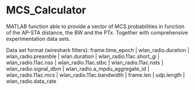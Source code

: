 # MCS_Calculator
MATLAB function able to provide a vector of MCS probabilities in function of the AP-STA distance, the BW and the PTx. 
Together with comprehensive experimentation data sets.

Data set format (wireshark filters):
frame.time_epoch | wlan_radio.duration | wlan_radio.preamble | wlan.duration | wlan_radio.11ac.short_gi | wlan_radio.11ac.nss | wlan_radio.11ac.stbc | wlan_radio.11ac.nsts | wlan_radio.signal_dbm | wlan_radio.a_mpdu_aggregate_id | wlan_radio.11ac.mcs | wlan_radio.11ac.bandwidth | frame.len | udp.length | wlan_radio.data_rate

